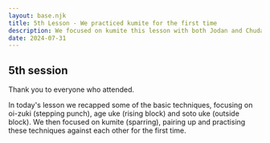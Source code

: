 ```yaml
---
layout: base.njk
title: 5th Lesson - We practiced kumite for the first time 
description: We focused on kumite this lesson with both Jodan and Chudan attacks
date: 2024-07-31
---
```

## 5th session

Thank you to everyone who attended. 

In today's lesson we recapped some of the basic techniques, focusing on oi-zuki (stepping punch), age uke (rising block) and soto uke (outside block). We then focused on kumite (sparring), pairing up and practising these techniques against each other for the first time.
